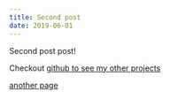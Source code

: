 ```yaml
---
title: Second post
date: 2019-06-01
---
```


Second post post!

Checkout [github to see my other projects](github.com/tscanlin)

[another page](/custom-post)